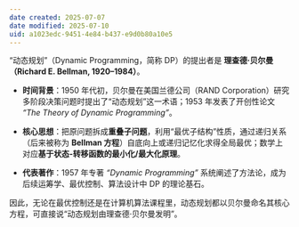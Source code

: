 ```yaml
---
date created: 2025-07-07
date modified: 2025-07-10
uid: a1023edc-9451-4e84-b437-e9d0b80a10e5
---
```


“动态规划”（Dynamic Programming，简称 DP）的提出者是 **理查德·贝尔曼（Richard E. Bellman, 1920–1984）**。

- **时间背景**：1950 年代初，贝尔曼在美国兰德公司（RAND Corporation）研究多阶段决策问题时提出了“动态规划”这一术语；1953 年发表了开创性论文 _“The Theory of Dynamic Programming”_。
    
- **核心思想**：把原问题拆成**重叠子问题**，利用“最优子结构”性质，通过递归关系（后来被称为 **Bellman 方程**）自底向上或递归记忆化求得全局最优；数学上对应**基于状态-转移函数的最小化/最大化原理**。
    
- **代表著作**：1957 年专著 _“Dynamic Programming”_ 系统阐述了方法论，成为后续运筹学、最优控制、算法设计中 DP 的理论基石。
    

因此，无论在最优控制还是在计算机算法课程里，动态规划都以贝尔曼命名其核心方程，可直接说“动态规划由理查德·贝尔曼发明”。
